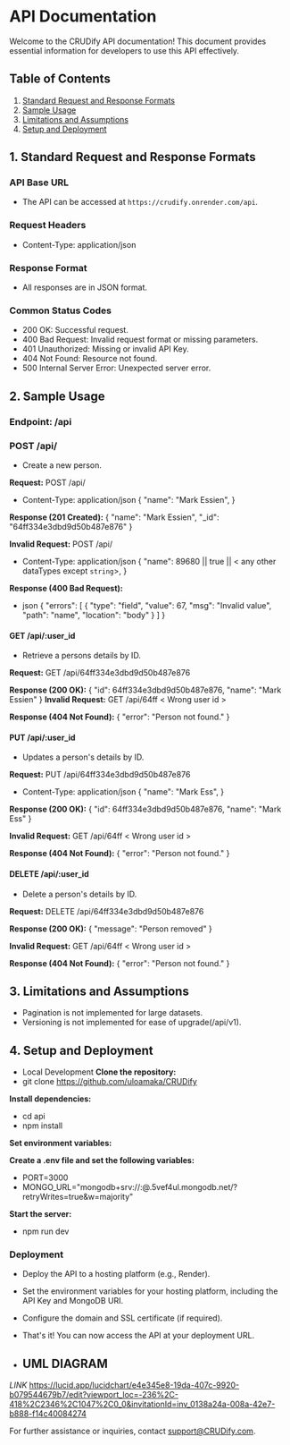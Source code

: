 # API Documentation

Welcome to the CRUDify API documentation! This document provides essential information for developers to use this API effectively.

## Table of Contents
1. [Standard Request and Response Formats](#standard-request-and-response-formats)
2. [Sample Usage](#sample-usage)
3. [Limitations and Assumptions](#limitations-and-assumptions)
4. [Setup and Deployment](#setup-and-deployment)

## 1. Standard Request and Response Formats

### API Base URL
- The API can be accessed at `https://crudify.onrender.com/api`.

### Request Headers
- Content-Type: application/json
 
### Response Format
- All responses are in JSON format.

### Common Status Codes
- 200 OK: Successful request.
- 400 Bad Request: Invalid request format or missing parameters.
- 401 Unauthorized: Missing or invalid API Key.
- 404 Not Found: Resource not found.
- 500 Internal Server Error: Unexpected server error.

## 2. Sample Usage

### Endpoint: /api

### POST /api/
- Create a new person.

**Request:**
POST /api/

- Content-Type: application/json
{
  "name": "Mark Essien",
}


**Response (201 Created):**
{
  "name": "Mark Essien",
  "_id": "64ff334e3dbd9d50b487e876"
}

**Invalid Request:**
POST /api/

- Content-Type: application/json
{
  "name": 89680 || true || < any other dataTypes except `string`>,
}

**Response (400 Bad Request):**
- json
{
  "errors": [
    {
      "type": "field",
      "value": 67,
      "msg": "Invalid value",
      "path": "name",
      "location": "body"
    }
  ]
}

#### GET /api/:user_id
- Retrieve a persons details by ID.

**Request:**
GET /api/64ff334e3dbd9d50b487e876

**Response (200 OK):**
{
  "id": 64ff334e3dbd9d50b487e876,
  "name": "Mark Essien"
}
**Invalid Request:**
GET /api/64ff < Wrong user id >

**Response (404 Not Found):**
{
  "error": "Person not found."
}

#### PUT /api/:user_id
- Updates a person's details by ID.

**Request:**
PUT /api/64ff334e3dbd9d50b487e876

- Content-Type: application/json
{
  "name": "Mark Ess",
}

**Response (200 OK):**
{
  "id": 64ff334e3dbd9d50b487e876,
  "name": "Mark Ess"
}

**Invalid Request:**
GET /api/64ff < Wrong user id >

**Response (404 Not Found):**
{
  "error": "Person not found."
}

#### DELETE /api/:user_id
- Delete a person's details by ID.

**Request:**
DELETE /api/64ff334e3dbd9d50b487e876

**Response (200 OK):**
{
  "message": "Person removed"
}

**Invalid Request:**
GET /api/64ff < Wrong user id >

**Response (404 Not Found):**
{
  "error": "Person not found."
}


## 3. Limitations and Assumptions
- Pagination is not implemented for large datasets.
- Versioning is not implemented for ease of upgrade(/api/v1).


## 4. Setup and Deployment
- Local Development
**Clone the repository:**
- git clone https://github.com/uloamaka/CRUDify 

**Install dependencies:**
- cd api
- npm install

**Set environment variables:**

**Create a .env file and set the following variables:**
- PORT=3000
- MONGO_URL="mongodb+srv://<database>:<password>@<database>.5vef4ul.mongodb.net/?retryWrites=true&w=majority"

**Start the server:**
- npm run dev

### Deployment
- Deploy the API to a hosting platform (e.g., Render).
- Set the environment variables for your hosting platform, including the API Key and MongoDB URI.
- Configure the domain and SSL certificate (if required).
- That's it! You can now access the API at your deployment URL.

- ## UML DIAGRAM
*LINK* https://lucid.app/lucidchart/e4e345e8-19da-407c-9920-b079544679b7/edit?viewport_loc=-236%2C-418%2C2346%2C1047%2C0_0&invitationId=inv_0138a24a-008a-42e7-b888-f14c40084274

For further assistance or inquiries, contact support@CRUDify.com. <GIFTEDGRIT>


